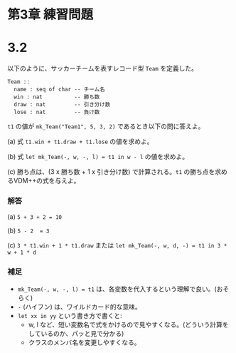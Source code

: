 # 第3章 練習問題

# 3.2

以下のように、サッカーチームを表すレコード型 `Team` を定義した。

```vdm
Team ::
  name : seq of char -- チーム名
  win : nat          -- 勝ち数
  draw : nat         -- 引き分け数
  lose : nat         -- 負け数
```

`t1` の値が `mk_Team("Team1", 5, 3, 2)` であるとき以下の問に答えよ。

(a) 式 `t1.win + t1.draw + t1.lose` の値を求めよ。

(b) 式 `let mk_Team(-, w, -, l) = t1 in w - l` の値を求めよ。

(c) 勝ち点は、(3 x 勝ち数 + 1 x 引き分け数) で計算される。`t1` の勝ち点を求めるVDM++の式を与えよ。

### 解答

(a) `5 + 3 + 2 = 10`

(b) `5 - 2  = 3`

(c) `3 * t1.win + 1 * t1.draw`
    または
    `let mk_Team(-, w, d, -) = t1 in 3 * w + 1 * d`

### 補足

* `mk_Team(-, w, -, l) = t1` は、各変数を代入するという理解で良い。(おそらく)
* `-` (ハイフン) は、ワイルドカード的な意味。
* `let xx in yy` という書き方で書くと:
  * w, l など、短い変数名で式をかけるので見やすくなる。(どういう計算をしているのか、パッと見で分かる)
  * クラスのメンバ名を変更しやすくなる。

